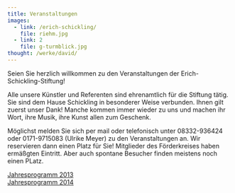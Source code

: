 ```yaml
---
title: Veranstaltungen
images:
  - link: /erich-schickling/
    file: riehm.jpg
  - link: 2
    file: g-turmblick.jpg
thought: /werke/david/
---
```


Seien Sie herzlich willkommen zu den Veranstaltungen der Erich-Schickling-Stiftung! Alle unsere Künstler und Referenten sind ehrenamtlich für die Stiftung tätig. Sie sind dem Hause Schickling in besonderer Weise verbunden. Ihnen gilt zuerst unser Dank! Manche kommen immer wieder zu uns und machen ihr Wort, ihre Musik, ihre Kunst allen zum Geschenk. Möglichst melden Sie sich per mail oder telefonisch unter 08332-936424 oder 0171-9715083 (Ulrike Meyer) zu den Veranstaltungen an. Wir reservieren dann einen Platz für Sie! Mitglieder des Förderkreises haben ermäßgten Eintritt.Aber auch spontane Besucher finden meistens noch einen PLatz.[Jahresprogramm 2013](/veranstaltungen/2013/)  [Jahresprogramm 2014](/veranstaltungen/2014/)  
